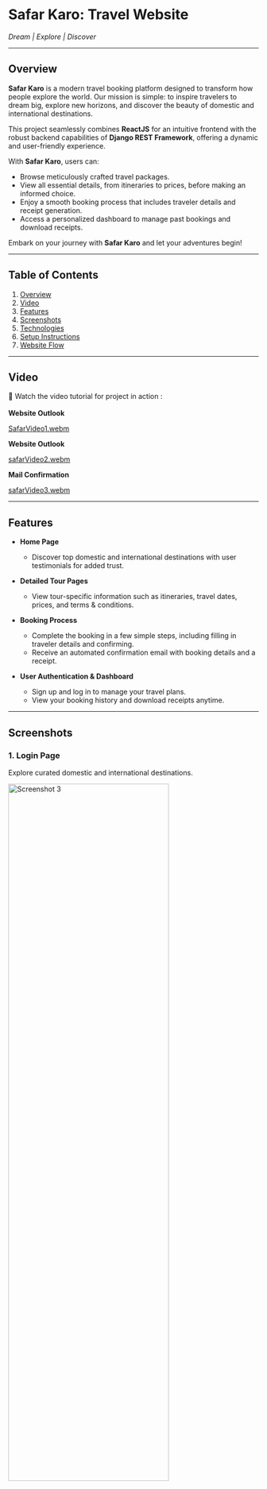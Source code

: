 # **Safar Karo: Travel Website**  

*Dream | Explore | Discover*  

---

## **Overview**  
**Safar Karo** is a modern travel booking platform designed to transform how people explore the world. Our mission is simple: to inspire travelers to dream big, explore new horizons, and discover the beauty of domestic and international destinations.  

This project seamlessly combines **ReactJS** for an intuitive frontend with the robust backend capabilities of **Django REST Framework**, offering a dynamic and user-friendly experience.  

With **Safar Karo**, users can:  
- Browse meticulously crafted travel packages.  
- View all essential details, from itineraries to prices, before making an informed choice.  
- Enjoy a smooth booking process that includes traveler details and receipt generation.  
- Access a personalized dashboard to manage past bookings and download receipts.  

Embark on your journey with **Safar Karo** and let your adventures begin!  

---

## **Table of Contents**  
1. [Overview](#overview)  
2. [Video](#video)  
3. [Features](#features)  
4. [Screenshots](#screenshots)  
5. [Technologies](#technologies)  
6. [Setup Instructions](#setup-instructions)  
7. [Website Flow](#website-flow)  

---

## **Video**  
🎥 Watch the video tutorial for project in action : <br> <br>
**Website Outlook**

[SafarVideo1.webm](https://github.com/user-attachments/assets/f8c056d0-60d9-40b7-94cd-61368ab36e4e)

**Website Outlook**

[safarVideo2.webm](https://github.com/user-attachments/assets/66a74707-3e6d-446c-a5b6-5edad83e6c06)

**Mail Confirmation**

[safarVideo3.webm](https://github.com/user-attachments/assets/b39e828d-98b0-4f12-b91d-94ed3e0553c4)

---

## **Features**  

- **Home Page**  
  - Discover top domestic and international destinations with user testimonials for added trust.  

- **Detailed Tour Pages**  
  - View tour-specific information such as itineraries, travel dates, prices, and terms & conditions.  

- **Booking Process**  
  - Complete the booking in a few simple steps, including filling in traveler details and confirming.  
  - Receive an automated confirmation email with booking details and a receipt.  

- **User Authentication & Dashboard**  
  - Sign up and log in to manage your travel plans.  
  - View your booking history and download receipts anytime.  

---

## **Screenshots**  

### 1. **Login Page**  
Explore curated domestic and international destinations.  

 <img src="https://github.com/user-attachments/assets/48b6e068-0916-4ad9-b7d5-b12eab95654e" alt="Screenshot 3" width="80%" height="60%" />

### 2. **Home Page**  
Explore curated domestic and international destinations.  

<p >
  <img src="https://github.com/user-attachments/assets/9ca27190-ecd2-4793-8050-23fc6e8c3842" alt="Screenshot 1" width="45%" height="60%" />
  <img src="https://github.com/user-attachments/assets/a1c9992a-34a2-472f-a251-564423167579" alt="Screenshot 2" width="45%"  height="60%"/>
</p>

### 3. **Tour Details Page**  
Get all the details about your chosen destination.  

<p align="">
  <img src="https://github.com/user-attachments/assets/aea9c8c3-977a-4c86-9dce-6324114c09b4" alt="Screenshot 1" width="90%"  />

  <img src="https://github.com/user-attachments/assets/4f99517b-1dd0-4aa4-9505-e2e96067249f" alt="Screenshot 1" width="90%" height="60%" />
    
  <img src="https://github.com/user-attachments/assets/f48c2a44-d45b-499a-8459-0ffeea197a20" alt="Screenshot 2" width="90%"  height="60%"/>
</p>

### 4. **About and Contact us Page**  
Get to know the Travel company and contact information. 

<p align="">
  <img src="https://github.com/user-attachments/assets/d88a87b4-f9a2-41ef-a9d9-92513df30d97" alt="Screenshot 1" width="90%"  />

  <img src="https://github.com/user-attachments/assets/5b9b5d7e-32cf-4158-9cd4-e9fe2a680bd7" alt="Screenshot 1" width="90%" height="60%" />
</p> 

### 5. **Payment Page**  
Make payment for your booking here.

 <img src="https://github.com/user-attachments/assets/015c0f99-de56-411f-aa56-7ce096572be5" alt="Screenshot 3" width="80%" height="60%" />

### 6. **User Dashboard**  
Manage your bookings and download receipts.  

 <img src="https://github.com/user-attachments/assets/0252b375-d50d-45b6-b0a9-1e50ef98e186" alt="Screenshot 3" width="80%" height="60%" />

<img src="https://github.com/user-attachments/assets/9271dee6-373a-4d94-83f8-b96b2b403276" alt="Screenshot 3" width="80%" height="60%" />


---

## **Technologies**  

### **Frontend**  
- ReactJS  
- HTML5, CSS3, Bootstrap  

### **Backend**  
- Python (Django & Django REST Framework)  

### **Database**  
- SQLite  

---

## **Setup Instructions**  

### **Clone the Repository**  
```bash
git clone https://github.com/yourusername/safarkaro.git
cd safarkaro
```
### **Backend Setup**
```bash
cd backend
pip install -r requirements.txt
python manage.py migrate
python manage.py runserver
```
### **Frontend Setup**
```bash
cd frontend
npm install
npm start
```

### **Access the Application**
   • Frontend: http://localhost:3000 <br> 
   • Backend: http://localhost:8000

### **Website Flow**
```mermaid
graph TD
    A[Home Page] --> B[Tour Details Page]
    B --> C[Traveller Details Form]
    C --> D[Confirmation Screen]
    D --> E[Booking Confirmation Email]
    E --> F[User Dashboard]
    F --> G[View Past Bookings]
    F --> H[Download Receipts]
    A --> I[User Authentication]
    I --> F
```

### **Data Models and Relationships**
The following diagram illustrates the key data models used in the project and their relationships with each other, including bookings, travelers, payments, and tour packages.

```mermaid
erDiagram
    User ||--o{ Booking : "has"
    Booking ||--o{ Traveller : "has"
    Booking ||--o{ Payment : "has"
    Booking ||--|| Domestic : "references"
    Booking ||--|| International : "references"
    Traveller ||--|| Booking : "belongs to"
    Payment ||--|| Booking : "belongs to"
    Packages_india {
        string package_name PK
        string img_poster
    }
    Packages_international {
        string package_name PK
        string img_poster
        text description
    }
    Domestic {
        string destination PK
        decimal price
        string days
        string nights
        string img_path
        text highlights
        text overview
        text itinerary
        text dates
    }
    International {
        string destination PK
        decimal price
        string days
        string nights
        string img_path
        text highlights
        text overview
        text itinerary
        text dates
    }
    Contact {
        string name
        email email
        integer mobile
        text message
    }
    User {
        integer id PK
        string username
    }
    Booking {
        string booking_id PK
        date booking_date
        string destination
        integer no_of_travellers
        integer travel_date
        string tour
    }
    Traveller {
        integer traveller_id PK
        string name
        integer age
        email email
        integer mobile
        string country
        string pancard
        string passportNo
        date issueDate
    }
    Payment {
        integer payment_id PK
        decimal amount
        date date
        string credit
    }
```

